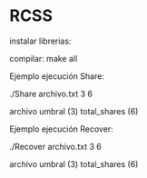 # RCSS
instalar librerias:


compilar: make all

Ejemplo ejecución Share: 

./Share archivo.txt 3 6 

archivo umbral (3) total_shares (6)

Ejemplo ejecución Recover: 

./Recover archivo.txt 3 6

archivo umbral (3) total_shares (6)
